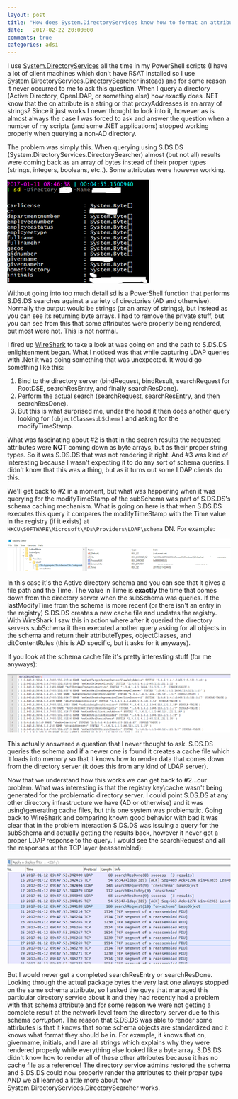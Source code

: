 ```yaml
---
layout: post
title: "How does System.DirectoryServices know how to format an attribute value"
date:   2017-02-22 20:00:00
comments: true
categories: adsi
---
```


I use [System.DirectoryServices](https://msdn.microsoft.com/en-us/library/system.directoryservices(v=vs.110).aspx) all the time in my PowerShell scripts (I have a lot of client machines which don't have RSAT installed so I use System.DirectoryServices.DirectorySearcher instead) and for some reason it never occurred to me to ask this question. When I query a directory (Active Directory, OpenLDAP, or something else) how exactly does .NET know that the cn attribute is a string or that proxyAddresses is an array of strings? Since it just works I never thought to look into it, however as is almost always the case I was forced to ask and answer the question when a number of my scripts (and some .NET applications) stopped working properly when querying a non-AD directory.

The problem was simply this. When querying using S.DS.DS (System.DirectoryServices.DirectorySearcher) almost (but not all) results were coming back as an array of bytes instead of their proper types (strings, integers, booleans, etc..). Some attributes were however working.


<img src="/static/img/posts/sd_byte_array01.png" align="middle"/>

Without going into too much detail sd is a PowerShell function that performs S.DS.DS searches against a variety of directories (AD and otherwise). Normally the output would be strings (or an array of strings), but instead as you can see its returning byte arrays. I had to remove the private stuff, but you can see from this that some attributes were properly being rendered, but most were not. This is not normal.

I fired up [WireShark](https://www.wireshark.org/) to take a look at was going on and the path to S.DS.DS enlightenment began. What I noticed was that while capturing LDAP queries with .Net it was doing something that was unexpected. It would go something like this:

1. Bind to the directory server (bindRequest, bindResult, searchRequest for RootDSE, searchResEntry, and finally searchResDone).
2. Perform the actual search (searchRequest, searchResEntry, and then searchResDone).
3. But this is what surprised me, under the hood it then does another query looking for `(objectClass=subSchema)` and asking for the modifyTimeStamp.


What was fascinating about #2 is that in the search results the requested attributes were **NOT** coming down as byte arrays, but as their proper string types. So it was S.DS.DS that was not rendering it right. And #3 was kind of interesting because I wasn't expecting it to do any sort of schema queries. I didn't know that this was a thing, but as it turns out some LDAP clients do this.

We'll get back to #2 in a moment, but what was happening when it was querying for the modifyTimeStamp of the subSchema was part of S.DS.DS's schema caching mechanism. What is going on here is that when S.DS.DS executes this query it compares the modifyTimeStamp with the Time value in the registry (if it exists) at `HKCU\SOFTWARE\Microsoft\ADs\Providers\LDAP\schema` DN. For example:

<img src="/static/img/posts/registry_example.png" class="center" />

In this case it's the Active directory schema and you can see that it gives a file path and the Time. The value in Time is **exactly** the time that comes down from the directory server when the subSchema was queries. If the lastModifyTime from the schema is more recent (or there isn't an entry in the registry) S.DS.DS creates a new cache file and updates the registry. With WireShark I saw this in action where after it queried the directory servers subSchema it then executed another query asking for all objects in the schema and return their attributeTypes, objectClasses, and ditContentRules (this is AD specific, but it asks for it anyways).

If you look at the schema cache file it's pretty interesting stuff (for me anyways):

<img src="/static/img/posts/schema_cache.png" class="center" />

This actually answered a question that I never thought to ask. S.DS.DS queries the schema and if a newer one is found it creates a cache file which it loads into memory so that it knows how to render data that comes down from the directory server (it does this from any kind of LDAP server).

Now that we understand how this works we can get back to #2...our problem. What was interesting is that the registry key\cache wasn't being generated for the problematic directory server. I could point S.DS.DS at any other directory infrastructure we have (AD or otherwise) and it was using\generating cache files, but this one system was problematic. Going back to WireShark and comparing known good behavior with bad it was clear that in the problem interaction S.DS.DS was issuing a query for the subSchema and actually getting the results back, however it never got a proper LDAP response to the query. I would see the searchRequest and all the responses at the TCP layer (reassembled):

<img src="/static/img/posts/packet_cap.png" class="center" />

But I would never get a completed searchResEntry or searchResDone. Looking through the actual package bytes the very last one always stopped on the same schema attribute, so I asked the guys that managed this particular directory service about it and they had recently had a problem with that schema attribute and for some reason we were not getting a complete result at the network level from the directory server due to this schema *corruption*. The reason that S.DS.DS was able to render some attirbutes is that it knows that some schema objects are standardized and it knows what format they should be in. For example, it knows that cn, givenname, initials, and l are all strings which explains why they were rendered properly while everything else looked like a byte array. S.DS.DS didn't know how to render all of these other attributes because it has no cache file as a reference! The directory service admins restored the schema and S.DS.DS could now properly render the attributes to their proper type AND we all learned a little more about how System.DirectoryServices.DirectorySearcher works.